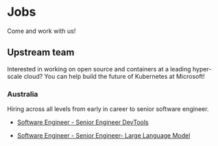 # Jobs

Come and work with us!

## Upstream team

Interested in working on open source and containers at a leading hyper-scale cloud? You can help build the future of Kubernetes at Microsoft!

### Australia
Hiring across all levels from early in career to senior software engineer.

- [Software Engineer - Senior Engineer DevTools](https://jobs.careers.microsoft.com/global/en/job/1716579/Software-Engineer---Senior-Engineer-DevTools)

- [Software Engineer - Senior Engineer- Large Language Model](https://jobs.careers.microsoft.com/global/en/job/1716594/Software-Engineer---Senior-Engineer--Large-Language-Model)
